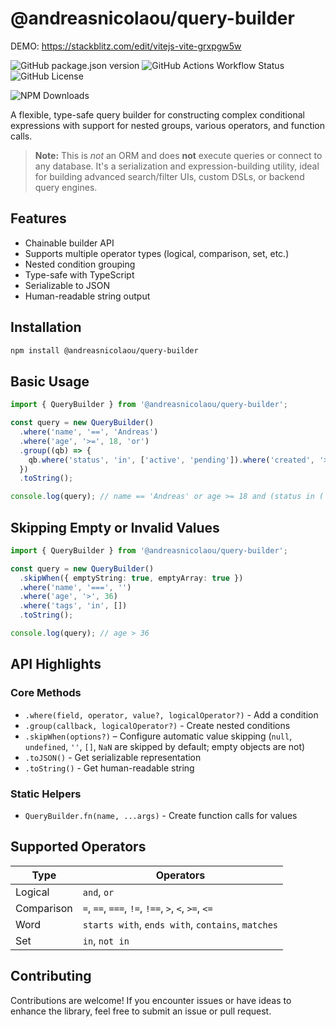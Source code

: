 # @andreasnicolaou/query-builder

DEMO: https://stackblitz.com/edit/vitejs-vite-grxpgw5w

![GitHub package.json version](https://img.shields.io/github/package-json/v/andreasnicolaou/query-builder)
![GitHub Actions Workflow Status](https://img.shields.io/github/actions/workflow/status/andreasnicolaou/query-builder/build.yaml)
![GitHub License](https://img.shields.io/github/license/andreasnicolaou/query-builder)

![NPM Downloads](https://img.shields.io/npm/dm/%40andreasnicolaou%2Fquery-builder)

A flexible, type-safe query builder for constructing complex conditional expressions with support for nested groups, various operators, and function calls.

> **Note:** This is _not_ an ORM and does **not** execute queries or connect to any database. It's a serialization and expression-building utility, ideal for building advanced search/filter UIs, custom DSLs, or backend query engines.

## Features

- Chainable builder API
- Supports multiple operator types (logical, comparison, set, etc.)
- Nested condition grouping
- Type-safe with TypeScript
- Serializable to JSON
- Human-readable string output

## Installation

```bash
npm install @andreasnicolaou/query-builder
```

## Basic Usage

```typescript
import { QueryBuilder } from '@andreasnicolaou/query-builder';

const query = new QueryBuilder()
  .where('name', '==', 'Andreas')
  .where('age', '>=', 18, 'or')
  .group((qb) => {
    qb.where('status', 'in', ['active', 'pending']).where('created', '>', new Date('2025-01-01').toISOString());
  })
  .toString();

console.log(query); // name == 'Andreas' or age >= 18 and (status in ('active', 'pending') and created > '2025-01-01T00:00:00.000Z')
```

## Skipping Empty or Invalid Values

```typescript
import { QueryBuilder } from '@andreasnicolaou/query-builder';

const query = new QueryBuilder()
  .skipWhen({ emptyString: true, emptyArray: true })
  .where('name', '===', '')
  .where('age', '>', 36)
  .where('tags', 'in', [])
  .toString();

console.log(query); // age > 36
```

## API Highlights

### Core Methods

- `.where(field, operator, value?, logicalOperator?)` - Add a condition
- `.group(callback, logicalOperator?)` - Create nested conditions
- `.skipWhen(options?)` – Configure automatic value skipping (`null`, `undefined`, `''`, `[]`, `NaN` are skipped by default; empty objects are not)
- `.toJSON()` - Get serializable representation
- `.toString()` - Get human-readable string

### Static Helpers

- `QueryBuilder.fn(name, ...args)` - Create function calls for values

## Supported Operators

| Type       | Operators                                           |
| ---------- | --------------------------------------------------- |
| Logical    | `and`, `or`                                         |
| Comparison | `=`, `==`, `===`, `!=`, `!==`, `>`, `<`, `>=`, `<=` |
| Word       | `starts with`, `ends with`, `contains`, `matches`   |
| Set        | `in`, `not in`                                      |

## Contributing

Contributions are welcome! If you encounter issues or have ideas to enhance the library, feel free to submit an issue or pull request.
